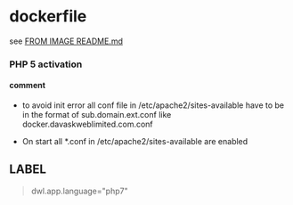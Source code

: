 # dockerfile

see [FROM IMAGE README.md](https://github.com/davask/d-apache)

### PHP 5 activation

#### comment

- to avoid init error all conf file in /etc/apache2/sites-available have to be in the format of sub.domain.ext.conf like docker.davaskweblimited.com.conf

- On start all *.conf in /etc/apache2/sites-available are enabled

## LABEL

> dwl.app.language="php7"
